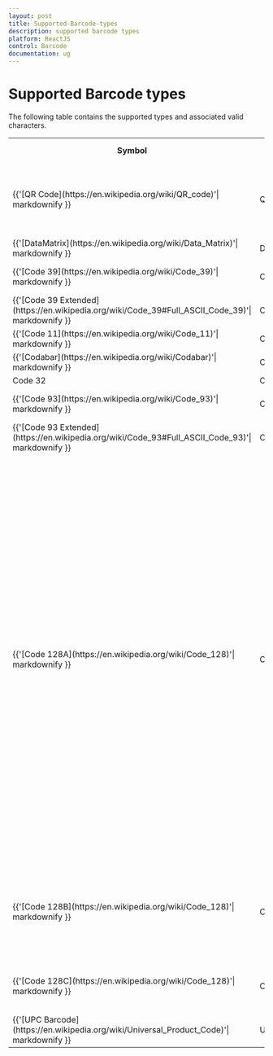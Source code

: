 ```yaml
---
layout: post
title: Supported-Barcode-types
description: supported barcode types
platform: ReactJS
control: Barcode
documentation: ug
---
```


# Supported Barcode types

The following table contains the supported types and associated valid characters.

<table>
<tr>
<th>Symbol</th>
<th>Enum Value</th>
<th>Supported characters</th>
<th>Length</th>
</tr>
<tr>
<td>
{{'[QR Code](https://en.wikipedia.org/wiki/QR_code)'| markdownify }}</td><td>
QRBarcode</td><td>
[0–9]; [A–Z (upper-case only)]; [space $ % * + - . / , :]; [Shift JIS characters]</td><td>
variable</td></tr>
<tr>
<td>
{{'[DataMatrix](https://en.wikipedia.org/wiki/Data_Matrix)'| markdownify }}</td><td>
DataMatrix</td><td>
All ASCII characters</td><td>
variable</td></tr>
<tr>
<td>
{{'[Code 39](https://en.wikipedia.org/wiki/Code_39)'| markdownify }}</td><td>
Code39</td><td>
[0-9]; [A-Z]; [- . $ / + % SPACE]</td><td>
variable</td></tr>
<tr>
<td>
{{'[Code 39 Extended](https://en.wikipedia.org/wiki/Code_39#Full_ASCII_Code_39)'| markdownify }}</td><td>
Code39Extended</td><td>
All ASCII characters</td><td>
variable</td></tr>
<tr>
<td>
{{'[Code 11](https://en.wikipedia.org/wiki/Code_11)'| markdownify }}</td><td>
Code11</td><td>
[0-9]; [-]</td><td>
variable</td></tr>
<tr>
<td>
{{'[Codabar](https://en.wikipedia.org/wiki/Codabar)'| markdownify }}</td><td>
Codabar</td><td>
[0-9]; [- $ : / . +]</td><td>
variable</td></tr>
<tr>
<td>
Code 32</td><td>
Code32</td><td>
[0-9]</td><td>
8</td></tr>
<tr>
<td>
{{'[Code 93](https://en.wikipedia.org/wiki/Code_93)'| markdownify }}</td><td>
Code93</td><td>
[0-9]; [A-Z]; [- . $ / + % SPACE]</td><td>
variable</td></tr>
<tr>
<td>
{{'[Code 93 Extended](https://en.wikipedia.org/wiki/Code_93#Full_ASCII_Code_93)'| markdownify }}</td><td>
Code93Extended</td><td>
All 128 ASCII characters</td><td>
variable</td></tr>
<tr>
<td>
{{'[Code 128A](https://en.wikipedia.org/wiki/Code_128)'| markdownify }}</td><td>
Code128A</td><td>
[0-9]; [A-Z]; [NUL (0x00) SOH (0x01) STX (0x02) ETX (0x03) EOT(0x04) ENQ (0x05) ACK (0x06) BEL (0x07) BS (0x08) HT (0x09) LF (0x0A) VT(0x0B) FF (0x0C) CR (0x0D) SO (0x0E) SI (0x0F) DLE (0x10) DC1 (0x11) DC2(0x12) DC3 (0x13) DC4 (0x14) NAK (0x15) SYN (0x16) ETB (0x17) CAN(0x18) EM (0x19) SUB (0x1A) ESC (0x1B) FS (0x1C) GS (0x1D) RS (0x1E) US(0x1F) SPACE (0x20)]; [" ! # $ % & ' ( ) * + , - . / ; &lt; = &gt; ? @ [ / ]^ _ ]</td><td>
variable</td></tr>
<tr>
<td>
{{'[Code 128B](https://en.wikipedia.org/wiki/Code_128)'| markdownify }}</td><td>
Code128B</td><td>
[0-9]; [A-Z]; [a-z]; [SPACE (0x20) ! " # $ % & ' ( ) * + , - . / :; &lt; = &gt; ? @ [ / ]^ _ `  { | } ~ DEL (•) ]</td><td>
variable</td></tr>
<tr>
<td>
{{'[Code 128C](https://en.wikipedia.org/wiki/Code_128)'| markdownify }}</td><td>
Code128C</td><td>
ASCII 00-99(encodes each two digit with one code)</td><td>
variable</td></tr>
<tr>
<td>
{{'[UPC Barcode](https://en.wikipedia.org/wiki/Universal_Product_Code)'| markdownify }}</td><td>
UPCBarcode</td><td>
[0-9]</td><td>
11 or 12</td></tr>
</table>
